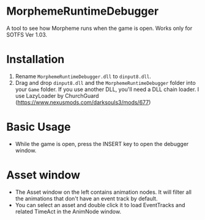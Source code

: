 # MorphemeRuntimeDebugger
A tool to see how Morpheme runs when the game is open. Works only for SOTFS Ver 1.03.

# Installation
1) Rename `MorphemeRuntimeDebugger.dll` to `dinput8.dll`.
2) Drag and drop `dinput8.dll` and the `MorphemeRuntimeDebugger` folder into your `Game` folder. If you use another DLL, you'll need a DLL chain loader. I use LazyLoader by ChurchGuard (https://www.nexusmods.com/darksouls3/mods/677)

# Basic Usage
* While the game is open, press the INSERT key to open the debugger window.
  
# Asset window
* The Asset window on the left contains animation nodes. It will filter all the animations that don't have an event track by default.
* You can select an asset and double click it to load EventTracks and related TimeAct in the AnimNode window.
